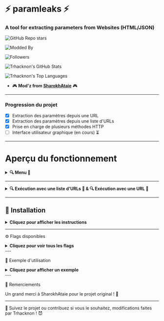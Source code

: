 # ⚡️ **paramleaks** ⚡️  
### A tool for extracting parameters from Websites (HTML/JSON)  
![GitHub Repo stars](https://img.shields.io/github/stars/tucommenceapousser/paramleak?style=for-the-badge&logo=github)

![Modded By](https://img.shields.io/badge/Modded%20by-Trhacknon-ff69b4?style=for-the-badge&logo=github)

![Followers](https://img.shields.io/github/followers/tucommenceapousser?style=for-the-badge&color=ff0000)

![Trhacknon's GitHub Stats](https://github-readme-stats.vercel.app/api?username=tucommenceapousser&show_icons=true&count_private=true&hide=prs&theme=tokyonight&bg_color=000000&title_color=ff0000&text_color=ff0000&layout=compact&border_color=0099ff)

![Trhacknon's Top Languages](https://github-readme-stats.vercel.app/api/top-langs/?username=tucommenceapousser&layout=compact&theme=highcontrast&border_color=1b03a3)

+ 🎮 **Mod'z from [SharokhAtaie](https://github.com/SharokhAtaie/paramleak)** 🎮


---

### Progression du projet
- [x] Extraction des paramètres depuis une URL
- [x] Extraction des paramètres depuis une liste d'URLs
- [x] Prise en charge de plusieurs méthodes HTTP
- [ ] Interface utilisateur graphique (en cours) ⏳
---

# Aperçu du fonctionnement

<details>
  <summary><strong>🔍 Menu 📸</strong></summary>

![Menu](https://j.top4top.io/p_3261bypwh0.jpg)

</details>

---

<details>
  <summary><strong>🔍 Exécution avec une liste d'URLs 📸 
    &
    🔍 Exécution avec une URL 📸</strong></summary>

<p align="center">
  <img src="https://b.top4top.io/p_3261klgbn0.jpg" width="45%" />
  <img src="https://k.top4top.io/p_3261i55q31.jpg" width="45%" />
</p>
</details>

---

## 🚀 **Installation**  
<details>
<summary><strong>Cliquez pour afficher les instructions</strong></summary>

```diff
+ obligatoire
- eventuel
```
```diff
# Installer depuis la source
- go install github.com/tucommenceapousser/paramleak@latest
```
```diff
- git clone https://github.com/tucommenceapousser/paramleak
- go install
# Compiler
- go build -o paramleak .
+ chmod +x paramleak
```

</details>

---


⚙️ Flags disponibles

<details>
<summary><strong>Cliquez pour voir tous les flags</strong></summary>

| Flag        | Alias | Description                                                 |
|-------------|-------|-------------------------------------------------------------|
| `-url`      | `-u`  | URL cible pour extraire les paramètres                      |
| `-list`     | `-l`  | Liste d'URLs pour extraire les paramètres                   |
| `-method`   | `-X`  | Méthode HTTP (GET, POST, PATCH, DELETE, PUT)                |
| `-body`     | `-d`  | Données de la requête pour POST/PATCH/DELETE/PUT            |
| `-header`   | `-H`  | Header personnalisé (un seul supporté)                      |
| `-delay`    | `-p`  | Délai entre les requêtes (en millisecondes, ex : 1000 = 1s) |
| `-verbose`  | `-v`  | Mode verbeux                                                |
| `-silent`   | `-s`  | Mode silencieux                                             |

</details>
---

🧪 Exemple d'utilisation

<details>
<summary><strong>Cliquez pour afficher un exemple</strong></summary>
  
```ruby
# Lancer le scan avec une URL
./paramleak -u https://www.igrocity.ru/search.php
```
```ruby
# Lancer le scan avec une liste d'URLs
./paramleak -l list.txt
```
Résultat :

```ruby
something
test_var
user_id_i
name
rdt_to
obj_key1
val1
obj_key2
val2
test_obj
empty_var
param1
method
param2
```
</details>
---

💬 Remerciements

Un grand merci à SharokhAtaie pour le projet original ! 🙏


---

👿 Suivez le projet ou contribuez si vous le souhaitez, modifications faites par Trhacknon ! 😈
